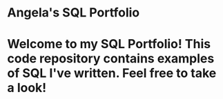 # Angela's SQL Portfolio
# Welcome to my SQL Portfolio! This code repository contains examples of SQL I've written. Feel free to take a look!
